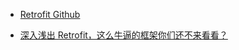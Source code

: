 

- [Retrofit Github]()



- [深入浅出 Retrofit，这么牛逼的框架你们还不来看看？](https://segmentfault.com/a/1190000005638577)

